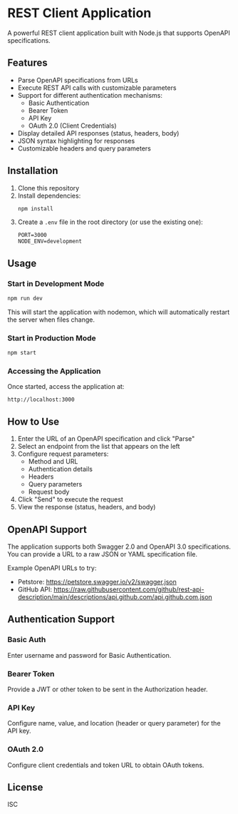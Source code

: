 # REST Client Application

A powerful REST client application built with Node.js that supports OpenAPI specifications.

## Features

- Parse OpenAPI specifications from URLs
- Execute REST API calls with customizable parameters
- Support for different authentication mechanisms:
  - Basic Authentication
  - Bearer Token
  - API Key
  - OAuth 2.0 (Client Credentials)
- Display detailed API responses (status, headers, body)
- JSON syntax highlighting for responses
- Customizable headers and query parameters

## Installation

1. Clone this repository
2. Install dependencies:
   ```bash
   npm install
   ```
3. Create a `.env` file in the root directory (or use the existing one):
   ```
   PORT=3000
   NODE_ENV=development
   ```

## Usage

### Start in Development Mode

```bash
npm run dev
```

This will start the application with nodemon, which will automatically restart the server when files change.

### Start in Production Mode

```bash
npm start
```

### Accessing the Application

Once started, access the application at:

```
http://localhost:3000
```

## How to Use

1. Enter the URL of an OpenAPI specification and click "Parse"
2. Select an endpoint from the list that appears on the left
3. Configure request parameters:
   - Method and URL
   - Authentication details
   - Headers
   - Query parameters
   - Request body
4. Click "Send" to execute the request
5. View the response (status, headers, and body)

## OpenAPI Support

The application supports both Swagger 2.0 and OpenAPI 3.0 specifications. You can provide a URL to a raw JSON or YAML specification file.

Example OpenAPI URLs to try:
- Petstore: https://petstore.swagger.io/v2/swagger.json
- GitHub API: https://raw.githubusercontent.com/github/rest-api-description/main/descriptions/api.github.com/api.github.com.json

## Authentication Support

### Basic Auth
Enter username and password for Basic Authentication.

### Bearer Token
Provide a JWT or other token to be sent in the Authorization header.

### API Key
Configure name, value, and location (header or query parameter) for the API key.

### OAuth 2.0
Configure client credentials and token URL to obtain OAuth tokens.

## License

ISC 